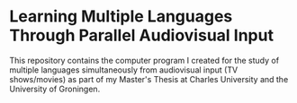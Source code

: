 # Learning Multiple Languages Through Parallel Audiovisual Input

This repository contains the computer program I created for the study of multiple languages simultaneously from audiovisual input (TV shows/movies) as part of my Master's Thesis at Charles University and the University of Groningen.
